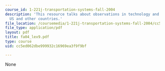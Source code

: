 ```yaml
---
course_id: 1-221j-transportation-systems-fall-2004
description: 'This resource talks about observations in technology and operations:
  US and other countries.'
file_location: /coursemedia/1-221j-transportation-systems-fall-2004/cc5ed062dbe999932c16969ea3f9f9bf_fa04_lex9.pdf
file_type: application/pdf
layout: pdf
title: fa04_lex9.pdf
type: course
uid: cc5ed062dbe999932c16969ea3f9f9bf

---
```

None